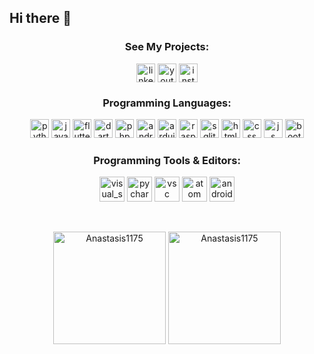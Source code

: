 ## Hi there 👋

<!--
**Anastasis1175/anastasis1175** is a ✨ _special_ ✨ repository because its `README.md` (this file) appears on your GitHub profile.

<h1 align="center"> <img src="https://raw.githubusercontent.com/aemmadi/aemmadi/master/wave.gif" width="30"> Hi there, I'm Anastasis Apostolidis </h1>
<h3 align="center">I love creating programs for fun or for my use then uploading them on GitHub</h3>
🔭 I’m currently working on ...
🌱 I’m currently learning: 3D Modelling Software
👯 I’m looking to collaborate with @sofronis
🤔 I’m looking for help with my website
💬 Ask me about PYTHON❤️
📫 How to reach me: Info on my [Website](https://anastasis1175.github.io)
🏳️‍🌈 Pronouns: He/They

<!-- <p align="center"><img src="https://github-readme-streak-stats.herokuapp.com/?user=Anastasis1175&theme=black-ice&hide_border=true&stroke=0000&background=0D1117&ring=e05397&fire=e05397&currStreakLabel=e05397&bg_color=30,e96443,904e95&title_color=fff&text_color=fff" alt="pouyamaroufi" /></p> -->


<h3 align="center">See My Projects:</h3>
<p align="center">
<a href="https://www.linkedin.com/in/konstantinos-sofronas-161521101/" target="blank"><img align="center" src="https://www.vectorlogo.zone/logos/linkedin/linkedin-tile.svg" alt="linkedin" height="30" width="30" /></a>
<a href="[https://www.youtube.com/channel/UCDyv2STOk7SU8_eNOPkvbCw](https://www.youtube.com/channel/UCQgEEH787_D4JJgRTbQ7itw)" target="blank"><img align="center" src="https://www.vectorlogo.zone/logos/youtube/youtube-tile.svg" alt="youtube" height="30" width="30" /></a>
<a href="https://www.instagram.com/sofron_photography" target="blank"><img align="center" src="https://www.vectorlogo.zone/logos/instagram/instagram-tile.svg" alt="instagram" height="30" width="30" /></a>

</p>

<h3 align="center">Programming Languages:</h3> 


<p align="center">
    <img src="https://www.vectorlogo.zone/logos/python/python-icon.svg" alt="python" width="30" height="30"/> 
    <img src="https://www.vectorlogo.zone/logos/java/java-icon.svg" alt="java" width="30" height="30"/>
    <img src="https://www.vectorlogo.zone/logos/flutterio/flutterio-icon.svg" alt="flutter" width="30" height="30"/>
    <img src="https://www.vectorlogo.zone/logos/dartlang/dartlang-icon.svg" alt="dart" width="30" height="30"/> 
    <img src="https://www.vectorlogo.zone/logos/php/php-icon.svg" alt="php" width="30" height="30"/> 
    <img src="https://www.vectorlogo.zone/logos/android/android-official.svg" alt="android" width="30" height="30"/> 
    <img src="https://www.vectorlogo.zone/logos/arduino/arduino-icon.svg" alt="arduino" width="30" height="30"/> 
    <img src="https://www.vectorlogo.zone/logos/raspberrypi/raspberrypi-icon.svg" alt="raspberrypi" width="30" height="30"/> 
    <img src="https://www.vectorlogo.zone/logos/sqlite/sqlite-icon.svg" alt="sqlite" width="30" height="30"/> 
    <img src="https://www.vectorlogo.zone/logos/w3_html5/w3_html5-icon.svg" alt="html" width="30" height="30"/> 
    <img src="https://www.vectorlogo.zone/logos/w3_css/w3_css-icon.svg" alt="css" width="30" height="30"/> 
    <img src="https://upload.vectorlogo.zone/logos/javascript/images/239ec8a4-163e-4792-83b6-3f6d96911757.svg" alt="js" width="30" height="30"/> 
    <img src="https://www.vectorlogo.zone/logos/getbootstrap/getbootstrap-icon.svg" alt="bootstrap" width="30" height="30"/>
</p>

<h3 align="center">Programming Tools & Editors:</h3>
<p align="center">
    <img
src="https://images.seeklogo.com/logo-png/45/1/visual-studio-icon-2022-logo-png_seeklogo-453471.png" alt="visual_studio"
width="40" height="40"/>
    <img src="https://seeklogo.com/images/P/pycharm-logo-51B1427388-seeklogo.com.png" alt="pycharm" width="40" height="40"/>
    <img src="https://www.vectorlogo.zone/logos/visualstudio_code/visualstudio_code-icon.svg" alt="vsc" width="40" height="40"/>
    <img src="https://www.vectorlogo.zone/logos/atom_io/atom_io-icon.svg" alt="atom" width="40" height="40"/>
    <img src="https://upload.vectorlogo.zone/logos/android_studio/images/bc43bbac-e239-4ae9-829a-9809e57a8bc0.svg" alt="android_studio" width="40" height="40"/> 
</p>

<br>
<p align="center"><img height="180em" src="https://github-readme-stats.vercel.app/api?username=anastasis1175&hide_border=true&count_private=true&show_icons=true&theme=radical&bg_color=0D1117" alt="Anastasis1175" align = "center"/>
<img height="180em" src="https://github-readme-stats.vercel.app/api/top-langs?username=anastasis1175&show_icons=true&locale=en&layout=compact&hide_border=true&theme=radical&bg_color=0D1117" alt="Anastasis1175" align = "center"/></p>
